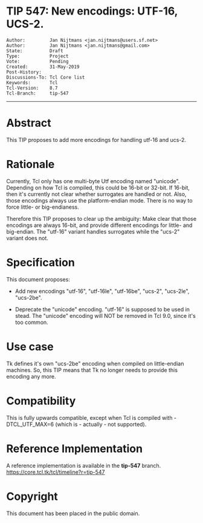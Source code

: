 # TIP 547: New encodings: UTF-16, UCS-2.
	Author:         Jan Nijtmans <jan.nijtmans@users.sf.net>
	Author:         Jan Nijtmans <jan.nijtmans@gmail.com>
	State:          Draft
	Type:           Project
	Vote:           Pending
	Created:        31-May-2019
	Post-History:   
	Discussions-To: Tcl Core list
	Keywords:       Tcl
	Tcl-Version:    8.7
	Tcl-Branch:     tip-547
-----

# Abstract

This TIP proposes to add more encodings for handling utf-16 and ucs-2.

# Rationale

Currently, Tcl only has one multi-byte Utf encoding named "unicode". Depending on how
Tcl is compiled, this could be 16-bit or 32-bit. If 16-bit, then it's currently
not clear whether surrogates are handled or not. Also, those encodings always
use the platform-endian mode. There is no way to force little- or big-endianess.

Therefore this TIP proposes to clear up the ambiguity: Make clear that those
encodings are always 16-bit, and provide different encodings for little- and
big-endian. The "utf-16" variant handles surrogates while the "ucs-2" variant does not.

# Specification

This document proposes:

 * Add new encodings "utf-16", "utf-16le", "utf-16be", "ucs-2", "ucs-2le", "ucs-2be".

 * Deprecate the "unicode" encoding. "utf-16" is supposed to be used in stead. The "unicode" encoding
   will NOT be removed in Tcl 9.0, since it's too common.

# Use case

Tk defines it's own "ucs-2be" encoding when compiled on little-endian machines. So, this TIP means
that Tk no longer needs to provide this encoding any more.

# Compatibility

This is fully upwards compatible, except when Tcl is compiled with -DTCL_UTF_MAX=6 (which is - actually - not supported).

# Reference Implementation

A reference implementation is available in  the **tip-547** branch.
<https://core.tcl.tk/tcl/timeline?r=tip-547>

# Copyright

This document has been placed in the public domain.
